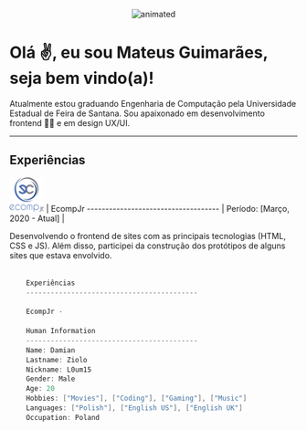 <p align="center"> <img src="https://github.com/teeuguima/teeuguima/blob/master/public/giphy.gif" alt="animated"/></p>

<h1>Olá ✌, eu sou Mateus Guimarães, seja bem vindo(a)!</h1>

<p>Atualmente estou graduando Engenharia de Computação pela Universidade Estadual de Feira de Santana. Sou apaixonado
    em desenvolvimento frontend 👨‍💻 e em design UX/UI.
</p>
<hr>

Experiências
------------------------------------------
<img src="https://github.com/teeuguima/teeuguima/blob/master/public/logo.png" width="60px" height="60px" alt=""> | EcompJr
    ------------------------------------ | Período: [Março, 2020 - Atual]
                                         | <p>Desenvolvendo o frontend de sites com as principais tecnologias (HTML, CSS e JS).
                                             Além disso, participei da construção dos protótipos de alguns sites que estava envolvido.
                                         </p>

```csharp
    
    Experiências
    ------------------------------------------
   
    EcompJr - 

    Human Information
    ------------------------------------------
    Name: Damian
    Lastname: Ziolo
    Nickname: L0um15
    Gender: Male
    Age: 20
    Hobbies: ["Movies"], ["Coding"], ["Gaming"], ["Music"]
    Languages: ["Polish"], ["English US"], ["English UK"]
    Occupation: Poland
```
